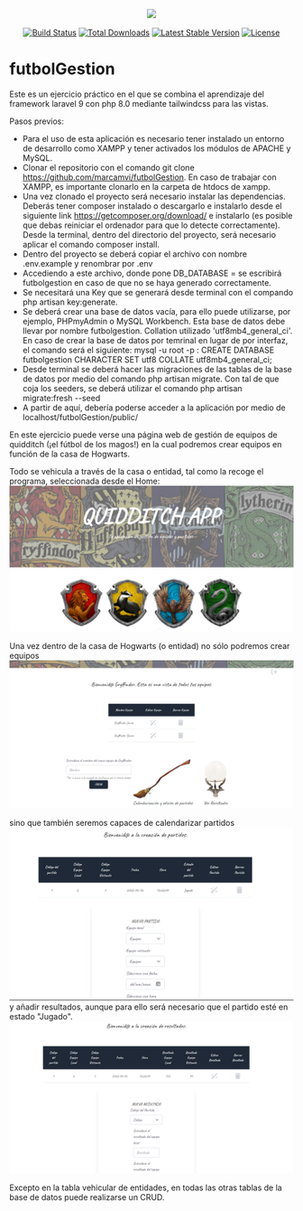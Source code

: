 <p align="center"><a href="https://laravel.com" target="_blank"><img src="https://raw.githubusercontent.com/laravel/art/master/logo-lockup/5%20SVG/2%20CMYK/1%20Full%20Color/laravel-logolockup-cmyk-red.svg" width="400"></a></p>

<p align="center">
<a href="https://travis-ci.org/laravel/framework"><img src="https://travis-ci.org/laravel/framework.svg" alt="Build Status"></a>
<a href="https://packagist.org/packages/laravel/framework"><img src="https://img.shields.io/packagist/dt/laravel/framework" alt="Total Downloads"></a>
<a href="https://packagist.org/packages/laravel/framework"><img src="https://img.shields.io/packagist/v/laravel/framework" alt="Latest Stable Version"></a>
<a href="https://packagist.org/packages/laravel/framework"><img src="https://img.shields.io/packagist/l/laravel/framework" alt="License"></a>
</p>

# futbolGestion
Este es un ejercicio práctico en el que se combina el aprendizaje del framework laravel 9 con php 8.0 mediante tailwindcss para las vistas. 

Pasos previos: 
- Para el uso de esta aplicación es necesario tener instalado un entorno de desarrollo como XAMPP y tener activados los módulos de APACHE y MySQL.
- Clonar el repositorio con el comando git clone https://github.com/marcamvi/futbolGestion. En caso de trabajar con XAMPP, es importante clonarlo en la carpeta de htdocs de xampp.
- Una vez clonado el proyecto será necesario instalar las dependencias. Deberás tener composer instalado o descargarlo e instalarlo desde el siguiente link https://getcomposer.org/download/ e instalarlo (es posible que debas reiniciar el ordenador para que lo detecte correctamente). Desde la terminal, dentro del directorio del proyecto, será necesario aplicar el comando composer install.
- Dentro del proyecto se deberá copiar el archivo con nombre .env.example y renombrar por .env
- Accediendo a este archivo, donde pone DB_DATABASE = se escribirá futbolgestion en caso de que no se haya generado correctamente.
- Se necesitará una Key que se generará desde terminal con el compando php artisan key:generate.
- Se deberá crear una base de datos vacía, para ello puede utilizarse, por ejemplo, PHPmyAdmin o MySQL Workbench. Esta base de datos debe llevar por nombre futbolgestion. Collation utilizado 'utf8mb4_general_ci'. En caso de crear la base de datos por temrinal en lugar de por interfaz, el comando será el siguiente: mysql -u root -p : CREATE DATABASE futbolgestion CHARACTER SET utf8 COLLATE utf8mb4_general_ci;
- Desde terminal se deberá hacer las migraciones de las tablas de la base de datos por medio del comando php artisan migrate. Con tal de que coja los seeders, se deberá utilizar el comando php artisan migrate:fresh --seed
- A partir de aquí, debería poderse acceder a la aplicación por medio de localhost/futbolGestion/public/

En este ejercicio puede verse una página web de gestión de equipos de quidditch (¡el fútbol de los magos!) en la cual podremos crear equipos en función de la casa de Hogwarts. 

Todo se vehicula a través de la casa o entidad, tal como la recoge el programa, seleccionada desde el Home:
![Home](https://raw.githubusercontent.com/marcamvi/futbolGestion/main/asset/home.png)

Una vez dentro de la casa de Hogwarts (o entidad) no sólo podremos crear equipos
![equipos](https://raw.githubusercontent.com/marcamvi/futbolGestion/main/asset/equipo.png)

sino que también seremos capaces de calendarizar partidos
![partidos](https://raw.githubusercontent.com/marcamvi/futbolGestion/main/asset/partido.png)
y añadir resultados, aunque para ello será necesario que el partido esté en estado "Jugado".
![resultados](https://raw.githubusercontent.com/marcamvi/futbolGestion/main/asset/resultado.png)

Excepto en la tabla vehicular de entidades, en todas las otras tablas de la base de datos puede realizarse un CRUD.
